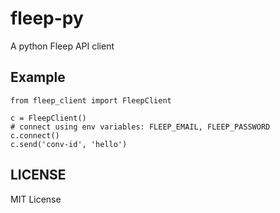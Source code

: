 # fleep-py
A python Fleep API client


## Example

```python3
from fleep_client import FleepClient

c = FleepClient()
# connect using env variables: FLEEP_EMAIL, FLEEP_PASSWORD
c.connect()
c.send('conv-id', 'hello')
```

## LICENSE

MIT License
